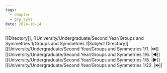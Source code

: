 ```yaml
---
tags:
  - chapter
  - grp_sym1
date: 2024-10-14
---
```

[[Directory]], [[University/Undergraduate/Second Year/Groups and Symmetries 1/Groups and Symmetries 1|Subject Directory]]
[[University/Undergraduate/Second Year/Groups and Symmetries 1/1. |🞀🞀]] [[University/Undergraduate/Second Year/Groups and Symmetries 1/6. |◀]] [[University/Undergraduate/Second Year/Groups and Symmetries 1/8. |▶]] [[University/Undergraduate/Second Year/Groups and Symmetries 1/22. |🞂🞂]]
# 
## 
### 